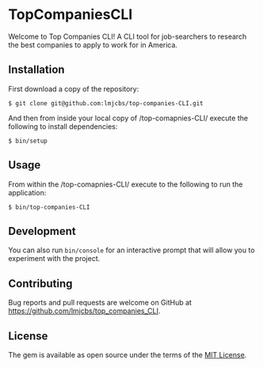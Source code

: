 # TopCompaniesCLI

Welcome to Top Companies CLI! A CLI tool for job-searchers to research the best companies to apply to work for in America.

## Installation

First download a copy of the repository:

    $ git clone git@github.com:lmjcbs/top-companies-CLI.git

And then from inside your local copy of /top-comapnies-CLI/ execute the following to install dependencies:

    $ bin/setup

## Usage

From within the /top-comapnies-CLI/ execute to the following to run the application:

    $ bin/top-companies-CLI

## Development

You can also run `bin/console` for an interactive prompt that will allow you to experiment with the project.

## Contributing

Bug reports and pull requests are welcome on GitHub at https://github.com/lmjcbs/top_companies_CLI.

## License

The gem is available as open source under the terms of the [MIT License](https://opensource.org/licenses/MIT).
